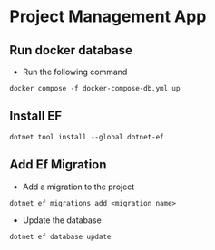 # Project Management App

## Run docker database
- Run the following command
```
docker compose -f docker-compose-db.yml up
```

## Install EF
```
dotnet tool install --global dotnet-ef
```

## Add Ef Migration

- Add a migration to the project
```
dotnet ef migrations add <migration name>
```

- Update the database
```
dotnet ef database update 
```
